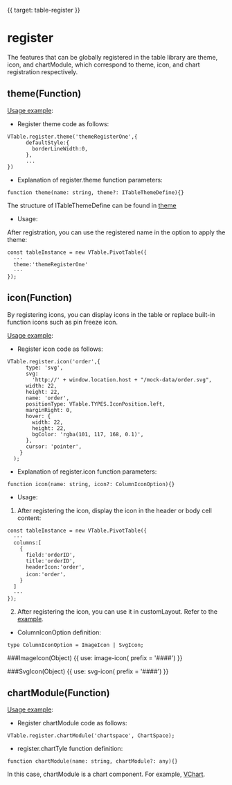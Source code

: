 {{ target: table-register }}

# register

The features that can be globally registered in the table library are theme, icon, and chartModule, which correspond to theme, icon, and chart registration respectively.

## theme(Function)

[Usage example](/examples/theme/register):

- Register theme code as follows:

```
VTable.register.theme('themeRegisterOne',{
      defaultStyle:{
        borderLineWidth:0,
      },
      ...
})
```

- Explanation of register.theme function parameters:

```
function theme(name: string, theme?: ITableThemeDefine){}
```

The structure of ITableThemeDefine can be found in [theme](/options/ListTable#theme)

- Usage:

After registration, you can use the registered name in the option to apply the theme:

```
const tableInstance = new VTable.PivotTable({
  ···
  theme:'themeRegisterOne'
  ···
});
```

## icon(Function)

By registering icons, you can display icons in the table or replace built-in function icons such as pin freeze icon.

[Usage example](/examples/custom-render/custom-icon):

- Register icon code as follows:

```
VTable.register.icon('order',{
      type: 'svg',
      svg:
        'http://' + window.location.host + "/mock-data/order.svg",
      width: 22,
      height: 22,
      name: 'order',
      positionType: VTable.TYPES.IconPosition.left,
      marginRight: 0,
      hover: {
        width: 22,
        height: 22,
        bgColor: 'rgba(101, 117, 168, 0.1)',
      },
      cursor: 'pointer',
    }
  );
```

- Explanation of register.icon function parameters:

```
function icon(name: string, icon?: ColumnIconOption){}
```

- Usage:

1. After registering the icon, display the icon in the header or body cell content:

```
const tableInstance = new VTable.PivotTable({
  ···
  columns:[
    {
      field:'orderID',
      title:'orderID',
      headerIcon:'order',
      icon:'order'，
    }
  ]
  ···
});
```

2. After registering the icon, you can use it in customLayout. Refer to the [example](/examples/custom-render/custom-cell-layout).

- ColumnIconOption definition:

```
type ColumnIconOption = ImageIcon | SvgIcon;
```

###ImageIcon(Object)
{{ use: image-icon(  prefix = '####') }}

###SvgIcon(Object)
{{ use: svg-icon(  prefix = '####') }}

## chartModule(Function)

[Usage example](/examples/cell-type/chart):

- Register chartModule code as follows:

```
VTable.register.chartModule('chartspace', ChartSpace);
```

- register.chartTyle function definition:

```
function chartModule(name: string, chartModule?: any){}
```

In this case, chartModule is a chart component. For example, [VChart](https://visactor.io/vchart).

